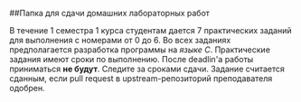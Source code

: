##Папка для сдачи домашних лабораторных работ

В течение 1 семестра 1 курса студентам дается 7 практических заданий для выполнения с номерами от 0 до 6. Во всех заданиях предполагается разработка программы на *языке С*. Практические задания имеют сроки по выполнению. После deadlin'а работы приниматься **не будут**. Следите за сроками сдачи. Задание считается сданным, если pull request в upstream-репозиторий преподавателя одобрен.